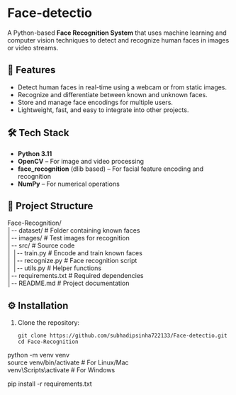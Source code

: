 # Face-detectio

A Python-based **Face Recognition System** that uses machine learning and computer vision techniques to detect and recognize human faces in images or video streams.  

## 🚀 Features
- Detect human faces in real-time using a webcam or from static images.  
- Recognize and differentiate between known and unknown faces.  
- Store and manage face encodings for multiple users.  
- Lightweight, fast, and easy to integrate into other projects.  

## 🛠️ Tech Stack
- **Python 3.11**  
- **OpenCV** – For image and video processing  
- **face_recognition** (dlib based) – For facial feature encoding and recognition  
- **NumPy** – For numerical operations  

## 📂 Project Structure
Face-Recognition/<br>
│-- dataset/ # Folder containing known faces<br>
│-- images/ # Test images for recognition<br>
│-- src/ # Source code<br>
│ │-- train.py # Encode and train known faces<br>
│ │-- recognize.py # Face recognition script<br>
│ │-- utils.py # Helper functions<br>
│-- requirements.txt # Required dependencies<br>
│-- README.md # Project documentation<br>



## ⚙️ Installation
1. Clone the repository:<br>
   ```bash<br>
   git clone https://github.com/subhadipsinha722133/Face-detectio.git
   cd Face-Recognition

python -m venv venv<br>
source venv/bin/activate    # For Linux/Mac<br>
venv\Scripts\activate       # For Windows<br>

pip install -r requirements.txt
